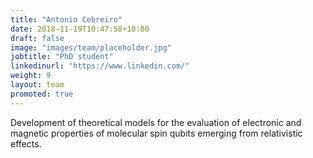 ```yaml
---
title: "Antonio Cebreiro"
date: 2018-11-19T10:47:58+10:00
draft: false
image: "images/team/placeholder.jpg"
jobtitle: "PhD student"
linkedinurl: "https://www.linkedin.com/"
weight: 9
layout: team
promoted: true
---
```


Development of theoretical models for the evaluation of electronic and magnetic properties of molecular spin qubits emerging from relativistic effects.

<br>
